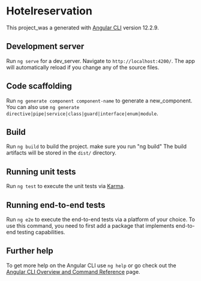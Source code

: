 
# Hotelreservation

This project_was a generated with [Angular CLI](https://github.com/angular/angular-cli) version 12.2.9.

## Development server

Run `ng serve` for a dev_server. Navigate to `http://localhost:4200/`. The app will automatically reload if you change any of the source files.

## Code scaffolding

Run `ng generate component component-name` to generate a new_component. You can also use `ng generate directive|pipe|service|class|guard|interface|enum|module`.

## Build

Run `ng build` to build the project. 
make sure you run "ng build"
The build artifacts will be stored in the `dist/` directory.

## Running unit tests

Run `ng test` to execute the unit tests via [Karma](https://karma-runner.github.io).

## Running end-to-end tests

Run `ng e2e` to execute the end-to-end tests via a platform of your choice. To use this command, you need to first add a package that implements end-to-end testing capabilities.

## Further help

To get more help on the Angular CLI use `ng help` or go check out the [Angular CLI Overview and Command Reference](https://angular.io/cli) page.

